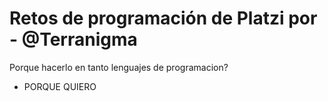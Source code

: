 # Retos de programación de Platzi por - @Terranigma

Porque hacerlo en tanto lenguajes de programacion?

- PORQUE QUIERO

